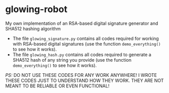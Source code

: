 # glowing-robot
My own implementation of an RSA-based digital signature generator and SHA512 hashing algorithm
 - The file `glowing_signature.py` contains all codes required for working with RSA-based digital signatures (use the function `demo_everything()` to see how it works).
 - The file `glowing_hash.py` contains all codes required to generate a SHA512 hash of any string you provide (use the function `demo_everything()` to see how it works).
 
 _PS:_ DO NOT USE THESE CODES FOR ANY WORK ANYWHERE! I WROTE THESE CODES JUST TO UNDERSTAND HOW THEY WORK. THEY ARE NOT MEANT TO BE RELIABLE OR EVEN FUNCTIONAL!
